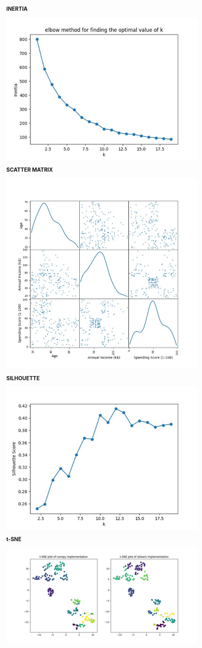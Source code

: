 **INERTIA** 

![inertia](Images/interia.jpg)

**SCATTER MATRIX**

![scatter matrix](Images/scatterMatrix.jpg)

**SILHOUETTE**

![silhouette](Images/silhouetteScore.jpg)

**t-SNE**

![t-SNE](Images/t-SNE.jpg)